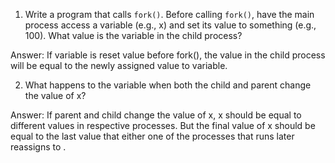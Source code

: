 1.  Write a program that calls `fork()`. Before calling `fork()`, have the main process access a variable (e.g., x) and set its value to something (e.g., 100). What value is the variable in the child process?

Answer: If variable is reset value before fork(), the value in the child process will be equal to the newly assigned value to variable.

2.  What happens to the variable when both the child and parent change the value of x?

Answer: If parent and child change the value of x, x should be equal to different values in respective processes. But the final value of x should be equal to the last value that either one of the processes that runs later reassigns to .
